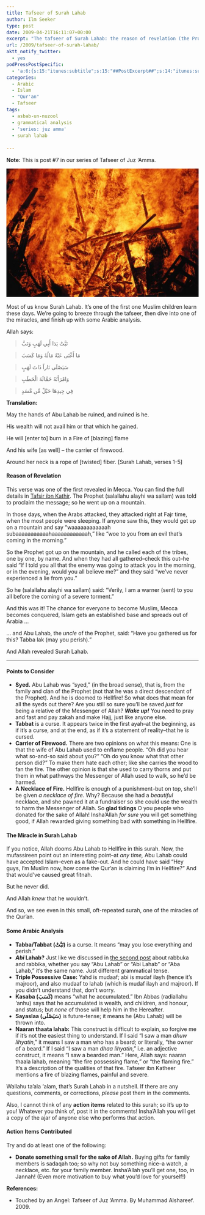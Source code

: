 ```yaml
---
title: Tafseer of Surah Lahab
author: Ilm Seeker
type: post
date: 2009-04-21T16:11:07+00:00
excerpt: "The tafseer of Surah Lahab: the reason of revelation (the Prophet being told to give the message), four or five points you probably know from the surah, the miracle of Surah Lahab--how could Abu Lahab have used it to cause great fitnah? How does this turn around and, instead, become a full-fledged miracle of the Qur'an? We also touch on some Arabic terms and grammatical analysis."
url: /2009/tafseer-of-surah-lahab/
aktt_notify_twitter:
  - yes
podPressPostSpecific:
  - 'a:6:{s:15:"itunes:subtitle";s:15:"##PostExcerpt##";s:14:"itunes:summary";s:15:"##PostExcerpt##";s:15:"itunes:keywords";s:17:"##WordPressCats##";s:13:"itunes:author";s:10:"##Global##";s:15:"itunes:explicit";s:2:"No";s:12:"itunes:block";s:2:"No";}'
categories:
  - Arabic
  - Islam
  - "Qur'an"
  - Tafseer
tags:
  - asbab-un-nuzool
  - grammatical analysis
  - 'series: juz amma'
  - surah lahab

---
```

**Note:** This is post #7 in our series of Tafseer of Juz &#8216;Amma.

<img src="/wp-content/uploads/inferno.jpg" alt="A blazing inferno. Who wants to end up like that?" title="A blazing inferno" class="alignnone size-full wp-image-1057" />

Most of us know Surah Lahab. It&#8217;s one of the first one Muslim children learn these days. We&#8217;re going to breeze through the tafseer, then dive into one of the miracles, and finish up with some Arabic analysis.

Allah says:

> تَبَّتْ يَدَا أَبِي لَهَبٍ وَتَبَّ
  
> مَا أَغْنَى عَنْهُ مَالُهُ وَمَا كَسَبَ
  
> سَيَصْلَى نَاراً ذَاتَ لَهَبٍ
  
> وَامْرَأَتُهُ حَمَّالَةَ الْحَطَبِ
  
> فِي جِيدِهَا حَبْلٌ مِّن مَّسَدٍ 

**Translation:**
  
May the hands of Abu Lahab be ruined, and ruined is he.
  
His wealth will not avail him or that which he gained.
  
He will [enter to] burn in a Fire of [blazing] flame
  
And his wife [as well] &#8211; the carrier of firewood.
  
Around her neck is a rope of [twisted] fiber. [Surah Lahab, verses 1-5]

#### Reason of Revelation

This verse was one of the first revealed in Mecca. You can find the full details in [Tafsir ibn Kathir][1]. The Prophet (salallahu alayhi wa sallam) was told to proclaim the message; so he went up on a mountain.

In those days, when the Arabs attacked, they attacked right at Fajr time, when the most people were sleeping. If anyone saw this, they would get up on a mountain and say &#8220;waaaaaaaaaaaah subaaaaaaaaaaahaaaaaaaaaaaah,&#8221; like &#8220;woe to you from an evil that&#8217;s coming in the morning.&#8221; 

So the Prophet got up on the mountain, and he called each of the tribes, one by one, by name. And when they had all gathered&#8211;check this out&#8211;he said &#8220;If I told you all that the enemy was going to attack you in the morning, or in the evening, would you all believe me?&#8221; and they said &#8220;we&#8217;ve never experienced a lie from you.&#8221;

So he (salallahu alayhi wa sallam) said: &#8220;Verily, I am a warner (sent) to you all before the coming of a severe torment.&#8221;

And this was it! The chance for everyone to become Muslim, Mecca becomes conquered, Islam gets an established base and spreads out of Arabia &#8230;

&#8230; and Abu Lahab, the _uncle_ of the Prophet, said: &#8220;Have you gathered us for this? Tabba lak (may you perish).&#8221;

And Allah revealed Surah Lahab.

* * *

#### Points to Consider

  * **Syed.** Abu Lahab was &#8220;syed,&#8221; (in the broad sense), that is, from the family and clan of the Prophet (not that he was a direct descendant of the Prophet). And he is doomed to Hellfire! So what does that mean for all the syeds out there? Are you still so sure you&#8217;ll be saved _just_ for being a relative of the Messenger of Allah? **_Wake up!_** You need to pray and fast and pay zakah and make Hajj, just like anyone else.
  * **Tabbat** is a curse. It appears twice in the first ayah&#8211;at the beginning, as if it&#8217;s a curse, and at the end, as if it&#8217;s a statement of reality&#8211;that he _is_ cursed.
  * **Carrier of Firewood.** There are two opinions on what this means: One is that the wife of Abu Lahab used to enflame people. &#8220;Oh did you hear what so-and-so said about you?&#8221; &#8220;Oh do you know what that other person did?&#8221; To make them hate each other; like she carries the wood to fan the fire. The other opinion is that she used to carry thorns and put them in what pathways the Messenger of Allah used to walk, so he&#8217;d be harmed.
  * **A Necklace of Fire.** Hellfire is enough of a punishment&#8211;but on top, she&#8217;ll be given _a necklace of fire._ Why? Because she had a _beautiful_ necklace, and she pawned it at a fundraiser so she could use the wealth to harm the Messenger of Allah. So **glad tidings** O you people who donated for the sake of Allah! Insha&#8217;Allah _for sure_ you will get something good, if Allah rewarded giving something bad with something in Hellfire.

#### The Miracle in Surah Lahab

If you notice, Allah dooms Abu Lahab to Hellfire in this surah. Now, the mufassireen point out an interesting point&#8211;at _any time,_ Abu Lahab could have accepted Islam&#8211;even as a fake-out. And he could have said &#8220;Hey guys, I&#8217;m Muslim now, how come the Qur&#8217;an is claiming I&#8217;m in Hellfire?&#8221; And that would&#8217;ve caused great fitnah.

But he never did.

And Allah _knew_ that he wouldn&#8217;t.

And so, we see even in this small, oft-repeated surah, one of the miracles of the Qur&#8217;an.

#### Some Arabic Analysis

  * **Tabba/Tabbat (تَبَّتْ)** is a curse. It means &#8220;may you lose everything and perish.&#8221;
  * **_Abi_ Lahab?** Just like we discussed in [the second post][2] about rabbuka and rabbika, whether you say &#8220;Abu Lahab&#8221; or &#8220;Abi Lahab&#8221; or &#8220;Aba Lahab,&#8221; it&#8217;s the same name. Just different grammatical tense.
  * **Triple Possessive Case:** Yahd is mudaaf; abi is mudaf ilayh (hence it&#8217;s majroor), and also mudaaf to lahab (which is mudaf ilayh and majroor). If you didn&#8217;t understand that, don&#8217;t worry.
  * **Kasaba (كَسَبَ)** means &#8220;what he accumulated.&#8221; Ibn Abbas (radiallahu &#8216;anhu) says that he accumulated is wealth, and children, and honour, and status; but _none_ of those will help him in the Hereafter.
  * **Sayaslaa (سَيَصْلَى)** is future-tense; it means he (Abu Lahab) will be thrown into.
  * **Naaran thaata lahab:** This construct is difficult to explain, so forgive me if it&#8217;s not the easiest thing to understand. If I said &#8220;I saw a man _dhuw lihyatin_,&#8221; it means I saw a man who has a beard; or literally, &#8220;the owner of a beard.&#8221; If I said &#8220;I saw a man _dhaa lihyatin_,&#8221; i.e. an adjective construct, it means &#8220;I saw a bearded man.&#8221; Here, Allah says: naaran thaala lahab, meaning &#8220;the fire possessing flame,&#8221; or &#8220;the flaming fire.&#8221; It&#8217;s a description of the qualities of that fire. Tafseer ibn Katheer mentions a fire of blazing flames, painful and severe.

Wallahu ta&#8217;ala &#8216;alam, that&#8217;s Surah Lahab in a nutshell. If there are any questions, comments, or corrections, _please_ post them in the comments.

Also, I cannot think of any **action items** related to this surah; so it&#8217;s up to you! Whatever you think of, post it in the comments! Insha&#8217;Allah you will get a copy of the ajar of anyone else who performs that action.

#### Action Items Contributed

Try and do at least one of the following:

  * **Donate something small for the sake of Allah.** Buying gifts for family members is sadaqah too; so why not buy something nice&#8211;a watch, a necklace, etc. for your family member. Insha&#8217;Allah you&#8217;ll get one, too, in Jannah! (Even more motivation to buy what you&#8217;d love for yourself!)

**References:**

  * Touched by an Angel: Tafseer of Juz &#8216;Amma. By Muhammad Alshareef. 2009.

 [1]: http://tafsir.com/default.asp?sid=111&tid=59443
 [2]: http://www.ilmfruits.com/arabic-analysis-for-first-revelation